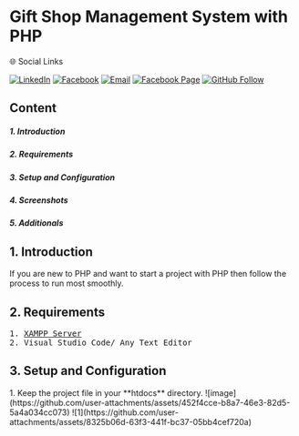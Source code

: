 <h1>Gift Shop Management System with PHP</h1>
</hr>
🌐 Social Links

[![LinkedIn](https://img.shields.io/badge/LinkedIn-%230077B5.svg?logo=linkedin&logoColor=white)](https://www.linkedin.com/in/md-abdullah-al-shakil-98882718a/)
[![Facebook](https://img.shields.io/badge/Facebook-%231877F2.svg?logo=facebook&logoColor=white)](https://www.facebook.com/shakilmdabdullahal)
[![Email](https://img.shields.io/badge/Email-D14836?logo=gmail&logoColor=white)](https://mail.google.com/mail/?view=cm&fs=1&to=contact.shakil3300@gmail.com)
[![Facebook Page](https://img.shields.io/badge/Facebook%20Page-%231877F2.svg?logo=facebook&logoColor=white)](https://www.facebook.com/maashakil/)
[![GitHub Follow](https://img.shields.io/badge/GitHub-Follow%20Me-black?logo=github&logoColor=white)](https://github.com/Shakil-md-abdullah-al)

<h2>Content</h2>
</hr>
<h5>1. Introduction</h5>
<h5>2. Requirements</h5>
<h5>3. Setup and Configuration</h5>
<h5>4. Screenshots</h5>
<h5>5. Additionals</h5>

<h2>1. Introduction</h2>
</hr>
If you are new to PHP and want to start a project with PHP then follow the process to run most smoothly.

<h2>2. Requirements</h2>
</hr>
<pre>
1. <a href="https://www.apachefriends.org/download.html">XAMPP Server</a>
2. Visual Studio Code/ Any Text Editor
</pre>

<h2>3. Setup and Configuration</h2>
</hr>
1. Keep the project file in your **htdocs** directory.
![image](https://github.com/user-attachments/assets/452f4cce-b8a7-46e3-82d5-5a4a034cc073)
![1](https://github.com/user-attachments/assets/8325b06d-63f3-441f-bc37-05bb4cef720a)






